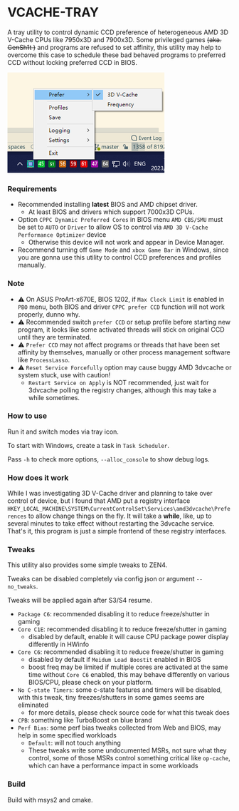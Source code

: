 # VCACHE-TRAY

A tray utility to control dynamic CCD preference of heterogeneous AMD 3D V-Cache CPUs like 7950x3D and 7900x3D. Some privileged games ~~(aka. GenSh1t )~~ and programs are refused to set affinity, this utility may help to overcome this case to schedule these bad behaved programs to preferred CCD without locking preferred CCD in BIOS.

![](./asset/preview.png)


### Requirements

- Recommended installing **latest** BIOS and AMD chipset driver.
  - At least BIOS and drivers which support 7000x3D CPUs.
- Option `CPPC Dynamic Preferred Cores` in BIOS menu `AMD CBS/SMU` must be set to `AUTO` or `Driver` to allow OS to control via `AMD 3D V-Cache Performance Optimizer` device
  - Otherwise this device will not work and appear in Device Manager.
- Recommend turning off `Game Mode` and `xbox Game Bar` in Windows, since you are gonna use this utility to control CCD preferences and profiles manually.



### Note

- ⚠ On ASUS ProArt-x670E, BIOS 1202, if `Max Clock Limit` is enabled in `PBO` menu, both BIOS and driver `CPPC prefer CCD` function will not work properly, dunno why.
- ⚠ Recommended switch `prefer CCD` or setup profile before starting new program, it looks like some activated threads will stick on original CCD until they are terminated.
- ⚠ `Prefer CCD` may not affect programs or threads that have been set affinity by themselves, manually or other process management software like `ProcessLasso`.
- ⚠ `Reset Service Forcefully` option may cause buggy AMD 3dvcache or system stuck, use with caution!
  - `Restart Service on Apply` is NOT recommended, just wait for 3dvcache polling the registry changes, although this may take a while sometimes.


### How to use

Run it and switch modes via tray icon.

To start with Windows, create a task in `Task Scheduler`.

Pass `-h` to check more options, `--alloc_console` to show debug logs.



### How does it work

While I was investigating 3D V-Cache driver and planning to take over control of device, but I found that AMD put a registry interface `HKEY_LOCAL_MACHINE\SYSTEM\CurrentControlSet\Services\amd3dvcache\Preferences` to allow change things on the fly. It will take a **while**, like, up to several minutes to take effect without restarting the 3dvcache service. That's it, this program is just a simple frontend of these registry interfaces.


### Tweaks

This utility also provides some simple tweaks to ZEN4.

Tweaks can be disabled completely via config json or argument `--no_tweaks`.

Tweaks will be applied again after S3/S4 resume.

 - `Package C6`: recommended disabling it to reduce freeze/shutter in gaming
 - `Core C1E`: recommended disabling it to reduce freeze/shutter in gaming
   - disabled by default, enable it will cause CPU package power display differently in HWinfo
 - `Core C6`: recommended disabling it to reduce freeze/shutter in gaming
   - disabled by default if `Meidum Load Boostit` enabled in BIOS
   - boost freq may be limited if multiple cores are activated at the same time without `Core C6` enabled, this may behave differently on various BIOS/CPU, please check on your platform.
 - `No C-state Timers`: some c-state features and timers will be disabled, with this tweak, tiny freezes/shutters in some games seems are eliminated
   - for more details, please check source code for what this tweak does
 - `CPB`: something like TurboBoost on blue brand
 - `Perf Bias`: some perf bias tweaks collected from Web and BIOS, may help in some specified workloads
   - `Default`: will not touch anything
   - These tweaks write some undocumented MSRs, not sure what they control, some of those MSRs control something critical like `op-cache`, which can have a performance impact in some workloads 


### Build

Build with msys2 and cmake.

